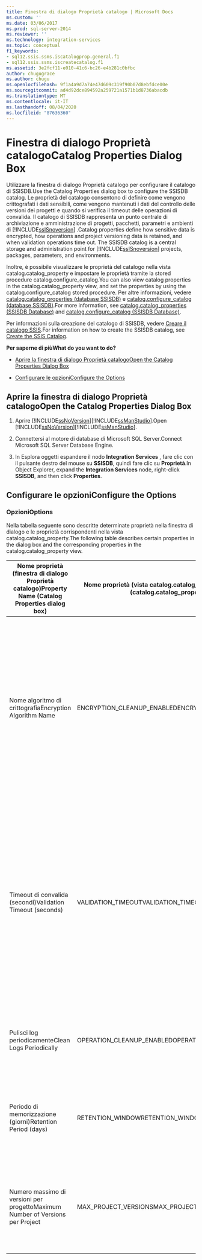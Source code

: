 ```yaml
---
title: Finestra di dialogo Proprietà catalogo | Microsoft Docs
ms.custom: ''
ms.date: 03/06/2017
ms.prod: sql-server-2014
ms.reviewer: ''
ms.technology: integration-services
ms.topic: conceptual
f1_keywords:
- sql12.ssis.ssms.iscatalogprop.general.f1
- sql12.ssis.ssms.iscreatecatalog.f1
ms.assetid: 3e2fcf11-e010-41c6-bc26-e4b281c0bfbc
author: chugugrace
ms.author: chugu
ms.openlocfilehash: 9f1a4a9d7a74e47d609c319f90b07d8ebfdce00e
ms.sourcegitcommit: ad4d92dce894592a259721a1571b1d8736abacdb
ms.translationtype: MT
ms.contentlocale: it-IT
ms.lasthandoff: 08/04/2020
ms.locfileid: "87636360"
---
```

# <a name="catalog-properties-dialog-box"></a><span data-ttu-id="dd184-102">Finestra di dialogo Proprietà catalogo</span><span class="sxs-lookup"><span data-stu-id="dd184-102">Catalog Properties Dialog Box</span></span>
  <span data-ttu-id="dd184-103">Utilizzare la finestra di dialogo Proprietà catalogo per configurare il catalogo di SSISDB.</span><span class="sxs-lookup"><span data-stu-id="dd184-103">Use the Catalog Properties dialog box to configure the SSISDB catalog.</span></span> <span data-ttu-id="dd184-104">Le proprietà del catalogo consentono di definire come vengono crittografati i dati sensibili, come vengono mantenuti i dati del controllo delle versioni dei progetti e quando si verifica il timeout delle operazioni di convalida. Il catalogo di SSISDB rappresenta un punto centrale di archiviazione e amministrazione di progetti, pacchetti, parametri e ambienti di [!INCLUDE[ssISnoversion](../includes/ssisnoversion-md.md)] .</span><span class="sxs-lookup"><span data-stu-id="dd184-104">Catalog properties define how sensitive data is encrypted, how operations and project versioning data is retained, and when validation operations time out. The SSISDB catalog is a central storage and administration point for [!INCLUDE[ssISnoversion](../includes/ssisnoversion-md.md)] projects, packages, parameters, and environments.</span></span>  
  
 <span data-ttu-id="dd184-105">Inoltre, è possibile visualizzare le proprietà del catalogo nella vista catalog.catalog_property e impostare le proprietà tramite la stored procedure catalog.configure_catalog.</span><span class="sxs-lookup"><span data-stu-id="dd184-105">You can also view catalog properties in the catalog.catalog_property view, and set the properties by using the catalog.configure_catalog stored procedure.</span></span> <span data-ttu-id="dd184-106">Per altre informazioni, vedere [catalog.catalog_properties &#40;database SSISDB&#41;](/sql/integration-services/system-views/catalog-catalog-properties-ssisdb-database) e [catalog.configure_catalog &#40;database SSISDB&#41;](/sql/integration-services/system-stored-procedures/catalog-configure-catalog-ssisdb-database).</span><span class="sxs-lookup"><span data-stu-id="dd184-106">For more information, see [catalog.catalog_properties &#40;SSISDB Database&#41;](/sql/integration-services/system-views/catalog-catalog-properties-ssisdb-database) and [catalog.configure_catalog &#40;SSISDB Database&#41;](/sql/integration-services/system-stored-procedures/catalog-configure-catalog-ssisdb-database).</span></span>  
  
 <span data-ttu-id="dd184-107">Per informazioni sulla creazione del catalogo di SSISDB, vedere [Creare il catalogo SSIS](catalog/ssis-catalog.md).</span><span class="sxs-lookup"><span data-stu-id="dd184-107">For information on how to create the SSISDB catalog, see [Create the SSIS Catalog](catalog/ssis-catalog.md).</span></span>  
  
 <span data-ttu-id="dd184-108">**Per saperne di più**</span><span class="sxs-lookup"><span data-stu-id="dd184-108">**What do you want to do?**</span></span>  
  
-   [<span data-ttu-id="dd184-109">Aprire la finestra di dialogo Proprietà catalogo</span><span class="sxs-lookup"><span data-stu-id="dd184-109">Open the Catalog Properties Dialog Box</span></span>](#open_dialog)  
  
-   [<span data-ttu-id="dd184-110">Configurare le opzioni</span><span class="sxs-lookup"><span data-stu-id="dd184-110">Configure the Options</span></span>](#options)  
  
##  <a name="open-the-catalog-properties-dialog-box"></a><a name="open_dialog"></a> <span data-ttu-id="dd184-111">Aprire la finestra di dialogo Proprietà catalogo</span><span class="sxs-lookup"><span data-stu-id="dd184-111">Open the Catalog Properties Dialog Box</span></span>  
  
1.  <span data-ttu-id="dd184-112">Aprire [!INCLUDE[ssNoVersion](../includes/ssnoversion-md.md)][!INCLUDE[ssManStudio](../includes/ssmanstudio-md.md)].</span><span class="sxs-lookup"><span data-stu-id="dd184-112">Open [!INCLUDE[ssNoVersion](../includes/ssnoversion-md.md)][!INCLUDE[ssManStudio](../includes/ssmanstudio-md.md)].</span></span>  
  
2.  <span data-ttu-id="dd184-113">Connettersi al motore di database di Microsoft SQL Server.</span><span class="sxs-lookup"><span data-stu-id="dd184-113">Connect Microsoft SQL Server Database Engine.</span></span>  
  
3.  <span data-ttu-id="dd184-114">In Esplora oggetti espandere il nodo **Integration Services** , fare clic con il pulsante destro del mouse su **SSISDB**, quindi fare clic su **Proprietà**.</span><span class="sxs-lookup"><span data-stu-id="dd184-114">In Object Explorer, expand the **Integration Services** node, right-click **SSISDB**, and then click **Properties**.</span></span>  
  
##  <a name="configure-the-options"></a><a name="options"></a> <span data-ttu-id="dd184-115">Configurare le opzioni</span><span class="sxs-lookup"><span data-stu-id="dd184-115">Configure the Options</span></span>  
  
### <a name="options"></a><span data-ttu-id="dd184-116">Opzioni</span><span class="sxs-lookup"><span data-stu-id="dd184-116">Options</span></span>  
 <span data-ttu-id="dd184-117">Nella tabella seguente sono descritte determinate proprietà nella finestra di dialogo e le proprietà corrispondenti nella vista catalog.catalog_property.</span><span class="sxs-lookup"><span data-stu-id="dd184-117">The following table describes certain properties in the dialog box and the corresponding properties in the catalog.catalog_property view.</span></span>  
  
|<span data-ttu-id="dd184-118">Nome proprietà (finestra di dialogo Proprietà catalogo)</span><span class="sxs-lookup"><span data-stu-id="dd184-118">Property Name (Catalog Properties dialog box)</span></span>|<span data-ttu-id="dd184-119">Nome proprietà (vista catalog.catalog_property)</span><span class="sxs-lookup"><span data-stu-id="dd184-119">Property Name (catalog.catalog_property view)</span></span>|<span data-ttu-id="dd184-120">Descrizione</span><span class="sxs-lookup"><span data-stu-id="dd184-120">Description</span></span>|  
|-----------------------------------------------------|------------------------------------------------------|-----------------|  
|<span data-ttu-id="dd184-121">Nome algoritmo di crittografia</span><span class="sxs-lookup"><span data-stu-id="dd184-121">Encryption Algorithm Name</span></span>|<span data-ttu-id="dd184-122">ENCRYPTION_CLEANUP_ENABLED</span><span class="sxs-lookup"><span data-stu-id="dd184-122">ENCRYPTION_CLEANUP_ENABLED</span></span>|<span data-ttu-id="dd184-123">Consente di specificare il tipo di crittografia utilizzato per crittografare i valori di parametro sensibili nel catalogo.</span><span class="sxs-lookup"><span data-stu-id="dd184-123">Specifies the type of encryption that is used to encrypt the sensitive parameter values in the catalog.</span></span> <span data-ttu-id="dd184-124">Di seguito sono indicati i valori possibili:</span><span class="sxs-lookup"><span data-stu-id="dd184-124">The following are the possible values:</span></span><br /><br /> <span data-ttu-id="dd184-125">**DES**</span><span class="sxs-lookup"><span data-stu-id="dd184-125">**DES**</span></span><br /><br /> <span data-ttu-id="dd184-126">**TRIPLE_DES**</span><span class="sxs-lookup"><span data-stu-id="dd184-126">**TRIPLE_DES**</span></span><br /><br /> <span data-ttu-id="dd184-127">**TRIPLE_DES_3KEY**</span><span class="sxs-lookup"><span data-stu-id="dd184-127">**TRIPLE_DES_3KEY**</span></span><br /><br /> <span data-ttu-id="dd184-128">**DESPX**</span><span class="sxs-lookup"><span data-stu-id="dd184-128">**DESPX**</span></span><br /><br /> <span data-ttu-id="dd184-129">**AES_128**</span><span class="sxs-lookup"><span data-stu-id="dd184-129">**AES_128**</span></span><br /><br /> <span data-ttu-id="dd184-130">**AES_192**</span><span class="sxs-lookup"><span data-stu-id="dd184-130">**AES_192**</span></span><br /><br /> <span data-ttu-id="dd184-131">**AES_256** (impostazione predefinita)</span><span class="sxs-lookup"><span data-stu-id="dd184-131">**AES_256** (default)</span></span>|  
|<span data-ttu-id="dd184-132">Timeout di convalida (secondi)</span><span class="sxs-lookup"><span data-stu-id="dd184-132">Validation Timeout (seconds)</span></span>|<span data-ttu-id="dd184-133">VALIDATION_TIMEOUT</span><span class="sxs-lookup"><span data-stu-id="dd184-133">VALIDATION_TIMEOUT</span></span>|<span data-ttu-id="dd184-134">Specificare il numero massimo di secondi durante i quali è possibile eseguire la convalida di un progetto o di un pacchetto prima dell'arresto.</span><span class="sxs-lookup"><span data-stu-id="dd184-134">Specify the maxium number of seconds a project validation or a package validation can run before it is stopped.</span></span> <span data-ttu-id="dd184-135">Il valore predefinito è 300 secondi.</span><span class="sxs-lookup"><span data-stu-id="dd184-135">The default value is 300 seconds.</span></span><br /><br /> <span data-ttu-id="dd184-136">L'esecuzione della convalida è un'operazione asincrona.</span><span class="sxs-lookup"><span data-stu-id="dd184-136">Performing the validation is an asynchronous operation.</span></span> <span data-ttu-id="dd184-137">Più grande è il progetto o il pacchetto, più tempo richiederà la convalida.</span><span class="sxs-lookup"><span data-stu-id="dd184-137">The larger the project or package is, the longer it will take to validate.</span></span><br /><br /> <span data-ttu-id="dd184-138">Per informazioni sulla convalida di progetti e pacchetti, vedere [Tipi di dati nelle espressioni di Integration Services](expressions/integration-services-data-types-in-expressions.md).</span><span class="sxs-lookup"><span data-stu-id="dd184-138">For information on validating projects and packages, see [Integration Services Data Types in Expressions](expressions/integration-services-data-types-in-expressions.md).</span></span>|  
|<span data-ttu-id="dd184-139">Pulisci log periodicamente</span><span class="sxs-lookup"><span data-stu-id="dd184-139">Clean Logs Periodically</span></span>|<span data-ttu-id="dd184-140">OPERATION_CLEANUP_ENABLED</span><span class="sxs-lookup"><span data-stu-id="dd184-140">OPERATION_CLEANUP_ENABLED</span></span>|<span data-ttu-id="dd184-141">Impostare la proprietà su True per indicare l'esecuzione della pulizia di operazioni da parte del processo di SQL Server Agent.</span><span class="sxs-lookup"><span data-stu-id="dd184-141">Set the property to True to indicate that the SQL Server Agent job, operations cleanup, runs.</span></span> <span data-ttu-id="dd184-142">In caso contrario, impostare la proprietà su False.</span><span class="sxs-lookup"><span data-stu-id="dd184-142">Otherwise, set the property to False.</span></span>|  
|<span data-ttu-id="dd184-143">Periodo di memorizzazione (giorni)</span><span class="sxs-lookup"><span data-stu-id="dd184-143">Retention Period (days)</span></span>|<span data-ttu-id="dd184-144">RETENTION_WINDOW</span><span class="sxs-lookup"><span data-stu-id="dd184-144">RETENTION_WINDOW</span></span>|<span data-ttu-id="dd184-145">Specificare la validità massima di dati di operazioni consentiti (in giorni).</span><span class="sxs-lookup"><span data-stu-id="dd184-145">Specify the maximum age of allowable operations data (in days).</span></span> <span data-ttu-id="dd184-146">I dati che superano il numero di giorni specificato saranno rimossi dalla pulizia di operazioni del processo di SQL Agent.</span><span class="sxs-lookup"><span data-stu-id="dd184-146">Data that is older than the specified number of days will be removed by the SQL Agent job, operations cleanup.</span></span>|  
|<span data-ttu-id="dd184-147">Numero massimo di versioni per progetto</span><span class="sxs-lookup"><span data-stu-id="dd184-147">Maximum Number of Versions per Project</span></span>|<span data-ttu-id="dd184-148">MAX_PROJECT_VERSIONS</span><span class="sxs-lookup"><span data-stu-id="dd184-148">MAX_PROJECT_VERSIONS</span></span>|<span data-ttu-id="dd184-149">Specificare il numero di versioni di un progetto che verranno archiviate nel catalogo.</span><span class="sxs-lookup"><span data-stu-id="dd184-149">Specify how many versions of a project will be stored in the catalog.</span></span> <span data-ttu-id="dd184-150">Versioni precedenti di progetti che superano il numero massimo saranno rimosse quando verrà eseguito il processo di pulizia della versione del progetto.</span><span class="sxs-lookup"><span data-stu-id="dd184-150">Older versions of projects that exceed the maximum will be removed when the project version cleanup job runs.</span></span>|  
  
  
